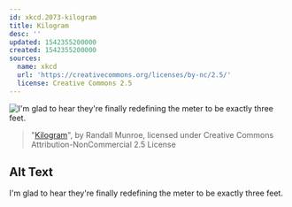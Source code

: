 ```yaml
---
id: xkcd.2073-kilogram
title: Kilogram
desc: ''
updated: 1542355200000
created: 1542355200000
sources:
  name: xkcd
  url: 'https://creativecommons.org/licenses/by-nc/2.5/'
  license: Creative Commons 2.5
---
```

![I'm glad to hear they're finally redefining the meter to be exactly three feet.](https://imgs.xkcd.com/comics/kilogram.png)
> "[Kilogram](https://xkcd.com/2073/)", by Randall Munroe, licensed under Creative Commons Attribution-NonCommercial 2.5 License

## Alt Text
I'm glad to hear they're finally redefining the meter to be exactly three feet.
